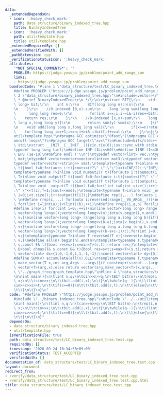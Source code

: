 ```yaml
---
data:
  _extendedDependsOn:
  - icon: ':heavy_check_mark:'
    path: data_structure/binary_indexed_tree.hpp
    title: BinaryIndexedTree
  - icon: ':heavy_check_mark:'
    path: util/template.hpp
    title: util/template.hpp
  _extendedRequiredBy: []
  _extendedVerifiedWith: []
  _pathExtension: cpp
  _verificationStatusIcon: ':heavy_check_mark:'
  attributes:
    '*NOT_SPECIAL_COMMENTS*': ''
    PROBLEM: https://judge.yosupo.jp/problem/point_add_range_sum
    links:
    - https://judge.yosupo.jp/problem/point_add_range_sum
  bundledCode: "#line 1 \"data_structure/test/LC_binary_indexed_tree.test.cpp\"\n\
    #define PROBLEM \"https://judge.yosupo.jp/problem/point_add_range_sum\"\n#line\
    \ 2 \"data_structure/binary_indexed_tree.hpp\"\n#include<vector>\r\n\r\n/**\r\n\
    \ * @brief BinaryIndexedTree\r\n */\r\n\r\nstruct BIT{\r\n    std::vector<long\
    \ long> bit;\r\n    int n;\r\n    BIT(long long n):n(n){\r\n        bit.resize(n+1,0);\r\
    \n    }\r\n    //0-indexed [0,x)-sum\r\n    long long sum(long long x){\r\n  \
    \      long long res=0;\r\n        for(int i=x;i;i-=i&-i)res+=bit[i];\r\n    \
    \    return res;\r\n    }\r\n    //0-indexed [x,y)-sum\r\n    long long sum(long\
    \ long x,long long y){\r\n        return sum(y)-sum(x);\r\n    }\r\n    //0-indexed\r\
    \n    void add(long long x,long long val){\r\n        if(x>=n)return;\r\n    \
    \    for(long long i=x+1;i<=n;i+=i&-i)bit[i]+=val;\r\n    }\r\n};\n#line 2 \"\
    util/template.hpp\"\n#pragma GCC optimize(\"Ofast\")\n#pragma GCC optimize(\"\
    unroll-loops\")\n#pragma GCC target(\"avx\")\n#include<bits/stdc++.h>\nusing namespace\
    \ std;\nstruct __INIT__{__INIT__(){cin.tie(0);ios::sync_with_stdio(false);cout<<fixed<<setprecision(15);}}__INIT__;\n\
    typedef long long lint;\n#define INF (1LL<<60)\n#define IINF (1<<30)\n#define\
    \ EPS (1e-10)\n#define endl ('\\n')\ntypedef vector<lint> vec;\ntypedef vector<vector<lint>>\
    \ mat;\ntypedef vector<vector<vector<lint>>> mat3;\ntypedef vector<string> svec;\n\
    typedef vector<vector<string>> smat;\ntemplate<typename T>inline void numout(T\
    \ t){bool f=0;for(auto i:t){cout<<(f?\" \":\"\")<<i<INF/2?i:\"INF\";f=1;}cout<<endl;}\n\
    template<typename T>inline void numout2(T t){for(auto i:t)numout(i);}\ntemplate<typename\
    \ T>inline void output(T t){bool f=0;for(auto i:t){cout<<(f?\" \":\"\")<<i;f=1;}cout<<endl;}\n\
    template<typename T>inline void output2(T t){for(auto i:t)output(i);}\ntemplate<typename\
    \ T>inline void _output(T t){bool f=0;for(lint i=0;i<t.size();i++){cout<<f?\"\"\
    :\" \"<<t[i];f=1;}cout<<endl;}\ntemplate<typename T>inline void _output2(T t){for(lint\
    \ i=0;i<t.size();i++)output(t[i]);}\n#define rep(i,...) for(auto i:range(__VA_ARGS__))\
    \ \n#define rrep(i,...) for(auto i:reversed(range(__VA_ARGS__)))\n#define repi(i,a,b)\
    \ for(lint i=lint(a);i<(lint)(b);++i)\n#define rrepi(i,a,b) for(lint i=lint(b)-1;i>=lint(a);--i)\n\
    #define irep(i) for(lint i=0;;++i)\ninline vector<long long> range(long long n){if(n<=0)return\
    \ vector<long long>();vector<long long>v(n);iota(v.begin(),v.end(),0LL);return\
    \ v;}\ninline vector<long long> range(long long a,long long b){if(b<=a)return\
    \ vector<long long>();vector<long long>v(b-a);iota(v.begin(),v.end(),a);return\
    \ v;}\ninline vector<long long> range(long long a,long long b,long long c){if((b-a+c-1)/c<=0)return\
    \ vector<long long>();vector<long long>v((b-a+c-1)/c);for(int i=0;i<(int)v.size();++i)v[i]=i?v[i-1]+c:a;return\
    \ v;}\ntemplate<typename T>inline T reversed(T v){reverse(v.begin(),v.end());return\
    \ v;}\n#define all(n) begin(n),end(n)\ntemplate<typename T,typename E>bool chmin(T&\
    \ s,const E& t){bool res=s>t;s=min<T>(s,t);return res;}\ntemplate<typename T,typename\
    \ E>bool chmax(T& s,const E& t){bool res=s<t;s=max<T>(s,t);return res;}\nconst\
    \ vector<lint> dx={1,0,-1,0,1,1,-1,-1};\nconst vector<lint> dy={0,1,0,-1,1,-1,1,-1};\n\
    #define SUM(v) accumulate(all(v),0LL)\ntemplate<typename T,typename ...Args>auto\
    \ make_vector(T x,int arg,Args ...args){if constexpr(sizeof...(args)==0)return\
    \ vector<T>(arg,x);else return vector(arg,make_vector<T>(x,args...));}\n//#include\
    \ \"../graph_tree/graph_template.hpp\"\n#line 4 \"data_structure/test/LC_binary_indexed_tree.test.cpp\"\
    \n\nint main(){\n\tlint n,q;\n\tcin>>n>>q;\n\tBIT bit(n);\n\trep(i,n){\n\t\tlint\
    \ x;\n\t\tcin>>x;\n\t\tbit.add(i,x);\n\t}\n\twhile(q--){\n\t\tlint c,s,t;\n\t\t\
    cin>>c>>s>>t;\n\t\tif(c==0){\n\t\t\tbit.add(s,t);\n\t\t}else{\n\t\t\tcout<<bit.sum(s,t)<<endl;\n\
    \t\t}\n\t}\n}\n"
  code: "#define PROBLEM \"https://judge.yosupo.jp/problem/point_add_range_sum\"\n\
    #include \"../binary_indexed_tree.hpp\"\n#include \"../../util/template.hpp\"\n\
    \nint main(){\n\tlint n,q;\n\tcin>>n>>q;\n\tBIT bit(n);\n\trep(i,n){\n\t\tlint\
    \ x;\n\t\tcin>>x;\n\t\tbit.add(i,x);\n\t}\n\twhile(q--){\n\t\tlint c,s,t;\n\t\t\
    cin>>c>>s>>t;\n\t\tif(c==0){\n\t\t\tbit.add(s,t);\n\t\t}else{\n\t\t\tcout<<bit.sum(s,t)<<endl;\n\
    \t\t}\n\t}\n}"
  dependsOn:
  - data_structure/binary_indexed_tree.hpp
  - util/template.hpp
  isVerificationFile: true
  path: data_structure/test/LC_binary_indexed_tree.test.cpp
  requiredBy: []
  timestamp: '2020-09-24 10:34:58+09:00'
  verificationStatus: TEST_ACCEPTED
  verifiedWith: []
documentation_of: data_structure/test/LC_binary_indexed_tree.test.cpp
layout: document
redirect_from:
- /verify/data_structure/test/LC_binary_indexed_tree.test.cpp
- /verify/data_structure/test/LC_binary_indexed_tree.test.cpp.html
title: data_structure/test/LC_binary_indexed_tree.test.cpp
---
```

